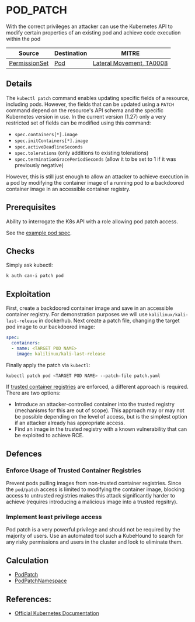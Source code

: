 # POD_PATCH

With the correct privileges an attacker can use the Kubernetes API to modify certain properties of an existing pod and achieve code execution within the pod

| Source                                    | Destination                           | MITRE                            |
| ----------------------------------------- | ------------------------------------- |----------------------------------|
| [PermissionSet](../vertices/PERMISSIONSET.md)  | [Pod](../vertices/POD.md) | [Lateral Movement, TA0008](https://attack.mitre.org/tactics/TA0008/)  |

## Details

The `kubectl patch` command enables updating specific fields of a resource, including pods. However, the fields that can be updated using a `PATCH` command depend on the resource's API schema and the specific Kubernetes version in use. In the current version (1.27) only a very restricted set of fields can be modified using this command:
+ `spec.containers[*].image`
+ `spec.initContainers[*].image`
+ `spec.activeDeadlineSeconds`
+ `spec.tolerations` (only additions to existing tolerations)
 + `spec.terminationGracePeriodSeconds` (allow it to be set to 1 if it was previously negative)

However, this is still just enough to allow an attacker to achieve execution in a pod by modifying the container image of a running pod to a backdoored container image in an accessible container registry.

## Prerequisites

Ability to interrogate the K8s API with a role allowing pod patch access.

See the [example pod spec](../../test/setup/test-cluster/attacks/POD_PATCH.yaml).

## Checks

Simply ask kubectl:

```bash
k auth can-i patch pod
```

## Exploitation

First, create a backdoored container image and save in an accessible container registry. For demonstration purposes we will use `kalilinux/kali-last-release` in dockerhub. Next create a patch file, changing the target pod image to our backdoored image:

```yaml
spec:
  containers:
  - name: <TARGET POD NAME>
    image: kalilinux/kali-last-release
```

Finally apply the patch via `kubectl`:

```bash
kubectl patch pod <TARGET POD NAME> --patch-file patch.yaml
```

If [trusted container registries](#enforce-usage-of-trusted-container-registries) are enforced, a different approach is required. There are two options:
+ Introduce an attacker-controlled container into the trusted registry (mechanisms for this are out of scope). This approach may or may not be possible depending on the level of access, but is the simplest option if an attacker already has appropriate access.
+ Find an image in the trusted registry with a known vulnerability that can be exploited to achieve RCE.

## Defences

### Enforce Usage of Trusted Container Registries

Prevent pods pulling images from non-trusted container registries. Since the `pod/patch` access is limited to modifying the container image, blocking access to untrusted registries makes this attack significantly harder to achieve (requires introducing a malicious image into a trusted regsitry).

### Implement least privilege access

Pod patch is a very powerful privilege and should not be required by the majority of users. Use an automated tool such a KubeHound to search for any risky permissions and users in the cluster and look to eliminate them.

## Calculation

+ [PodPatch](../../pkg/kubehound/graph/edge/pod_patch.go)
+ [PodPatchNamespace](../../pkg/kubehound/graph/edge/pod_patch_namespace.go)

## References:

+ [Official Kubernetes Documentation](https://kubernetes.io/docs/tasks/manage-kubernetes-objects/update-api-object-kubectl-patch/)
